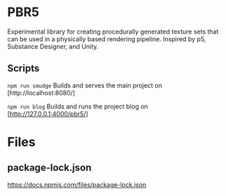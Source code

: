 # PBR5

Experimental library for creating procedurally generated texture sets that can be used in a physically based rendering pipeline. Inspired by p5, Substance Designer, and Unity.

## Scripts
`npm run smudge` Builds and serves the main project on [http://localhost:8080/]

`npm run blog` Builds and runs the project blog on [http://127.0.0.1:4000/pbr5/]



# Files

## package-lock.json
https://docs.npmjs.com/files/package-lock.json
